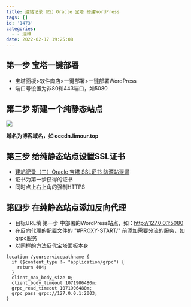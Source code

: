 ```yaml
---
title: 建站记录（四）Oracle 宝塔 搭建WordPress
tags: []
id: '1473'
categories:
  - - 运维
date: 2022-02-17 19:25:08
---
```


## 第一步 宝塔一键部署

*   宝塔面板>软件商店>一键部署>一键部署WordPress
*   端口号设置为非80和443端口，如5080

## 第二步 新建一个纯静态站点

![](https://img-cdn.limour.top/blog/20220217191358.png)

**域名为博客域名，如 occdn.limour.top**

## 第三步 给纯静态站点设置SSL证书

*   [建站记录（三）Oracle 宝塔 SSL证书 防源站泄漏](https://occdn.limour.top/1464.html)
*   证书为第一步获得的证书
*   同时点上右上角的强制HTTPS

## 第四步 在纯静态站点添加反向代理

*   目标URL填 第一步 中部署的WordPress站点，如：http://127.0.0.1:5080
*   在反向代理的配置文件的 "#PROXY-START/" 前添加需要分流的服务，如grpc服务
*   以同样的方法反代宝塔面板本身

```nginx
location /yourservicepathname {
  if ($content_type !~ "application/grpc") {
    return 404;
  }
  client_max_body_size 0;
  client_body_timeout 1071906480m;
  grpc_read_timeout 1071906480m;
  grpc_pass grpc://127.0.0.1:2003;
}
```